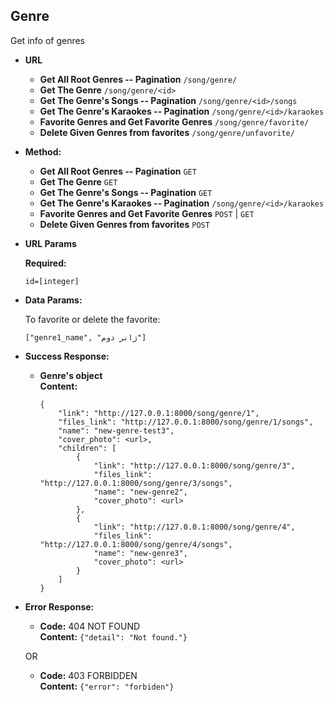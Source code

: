 **Genre**
----
Get info of genres

* **URL**

  * **Get All Root Genres -- Pagination** `/song/genre/`
  * **Get The Genre** `/song/genre/<id>`
  * **Get The Genre's Songs -- Pagination** `/song/genre/<id>/songs`
  * **Get The Genre's Karaokes -- Pagination** `/song/genre/<id>/karaokes`
  * **Favorite Genres and Get Favorite Genres** `/song/genre/favorite/`
  * **Delete Given Genres from favorites** `/song/genre/unfavorite/`
   
* **Method:**
  
  * **Get All Root Genres -- Pagination** `GET`
  * **Get The Genre** `GET`
  * **Get The Genre's Songs -- Pagination** `GET`
  * **Get The Genre's Karaokes -- Pagination** `/song/genre/<id>/karaokes`
  * **Favorite Genres and Get Favorite Genres** 
  `POST` | `GET`
  * **Delete Given Genres from favorites** `POST`
  
*  **URL Params**

   **Required:**
 
   `id=[integer]`

* **Data Params:**

  To favorite or delete the favorite:
             
      ["genre1_name", "ژانر دوم"]
    
    
* **Success Response:**
  
  * **Genre's object** <br />
    **Content:** 
    
        {
            "link": "http://127.0.0.1:8000/song/genre/1",
            "files_link": "http://127.0.0.1:8000/song/genre/1/songs",
            "name": "new-genre-test3",
            "cover_photo": <url>,
            "children": [
                {
                    "link": "http://127.0.0.1:8000/song/genre/3",
                    "files_link": "http://127.0.0.1:8000/song/genre/3/songs",
                    "name": "new-genre2",
                    "cover_photo": <url>
                },
                {
                    "link": "http://127.0.0.1:8000/song/genre/4",
                    "files_link": "http://127.0.0.1:8000/song/genre/4/songs",
                    "name": "new-genre3",
                    "cover_photo": <url>
                }
            ]
        }
        
 
* **Error Response:**

  * **Code:** 404 NOT FOUND <br />
    **Content:** `{"detail": "Not found."}`

  OR

  * **Code:** 403 FORBIDDEN <br />
    **Content:** `{"error": "forbiden"}`